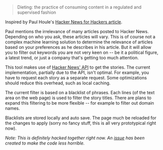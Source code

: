 > Dieting: the practice of consuming content in a regulated and supervised fashion

Inspired by Paul Houle's [Hacker News for Hackers
article](ontology2.com/essays/HackerNewsForHackers/).

Paul mentions the irrelevance of many articles posted to Hacker News. Depending on who
you ask, these articles will vary. This is of course not a complex machine learning
solution to determine the relevance of articles based on your preferences as he describes
in his article. But it will allow you to filter out keywords you are not very keen on --
be it a political figure, a latest trend, or just a company that's getting too
much attention.

This tool makes use of [Hacker News' API](https://github.com/HackerNews/API) to get the
stories. The current implementation, partially due to the API, isn't optimal. For
example, you have to request each story as a separate request. Some optimizations should
reduce this overhead, such as local caching.

The current filter is based on a blacklist of phrases. Each lines (of the text area on
the web page) is used to filter the story titles. There are plans to expand this
filtering to be more flexible -- for example to filter out domain names.

Blacklists are stored locally and auto save. The page much be reloaded for the changes to
apply (sorry no fancy stuff, this is all very prototypical right now).

*Note: This is definitely hacked together right now. An
[issue](https://github.com/francium/hn-diet/issues/2) has been created to make the code
less horrible.*
